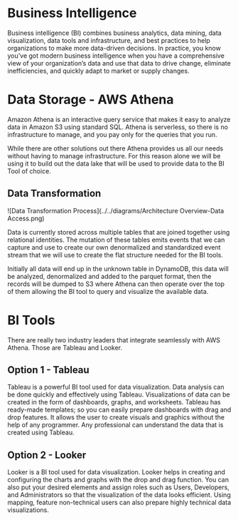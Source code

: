 # Business Intelligence

Business intelligence (BI) combines business analytics, data mining, data visualization, data tools and infrastructure, and best practices to help organizations to make more data-driven decisions. In practice, you know you’ve got modern business intelligence when you have a comprehensive view of your organization’s data and use that data to drive change, eliminate inefficiencies, and quickly adapt to market or supply changes.

# Data Storage - AWS Athena

Amazon Athena is an interactive query service that makes it easy to analyze data in Amazon S3 using standard SQL. Athena is serverless, so there is no infrastructure to manage, and you pay only for the queries that you run.

While there are other solutions out there Athena provides us all our needs without having to manage infrastructure.  For this reason alone we will be using it to build out the data lake that will be used to provide data to the BI Tool of choice.

## Data Transformation

![Data Transformation Process](../../diagrams/Architecture Overview-Data Access.png)

Data is currently stored across multiple tables that are joined together using relational identities.  The mutation of these tables emits events that we can capture and use to create our own denormalized and standardized event stream that we will use to create the flat structure needed for the BI tools.

Initially all data will end up in the unknown table in DynamoDB, this data will be analyzed, denormalized and added to the parquet format, then the records will be dumped to S3 where Athena can then operate over the top of them allowing the BI tool to query and visualize the available data.

# BI Tools

There are really two industry leaders that integrate seamlessly with AWS Athena.  Those are Tableau and Looker.

## Option 1 - Tableau

Tableau is a powerful BI tool used for data visualization. Data analysis can be done quickly and effectively using Tableau. Visualizations of data can be created in the form of dashboards, graphs, and worksheets. Tableau has ready-made templates; so you can easily prepare dashboards with drag and drop features. It allows the user to create visuals and graphics without the help of any programmer. Any professional can understand the data that is created using Tableau.

## Option 2 - Looker

Looker is a BI tool used for data visualization. Looker helps in creating and configuring the charts and graphs with the drop and drag function. You can also put your desired elements and assign roles such as Users, Developers, and Administrators so that the visualization of the data looks efficient. Using mapping, feature non-technical users can also prepare highly technical data visualizations.
